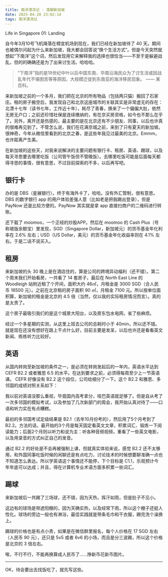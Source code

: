 ```yaml
---
title: 南洋漂流记 - 落脚新加坡
date: 2025-04-20 23:02:14
tags: 南洋漂流记
---
```


Life in Singapore 01: Landing

自今年3月10号飞机降落在樟宜机场到现在，我们已经在新加坡待了 40 天。期间也被偶尔问起为什么来新加坡，我大都会回答说“换个生活方式”。但是今天突然就想起“下南洋”这个词，然后发现用它来解释我的选择也很恰当——不至于是躲避战乱，但的的确确还是为了出来讨生活。哈哈哈。

> “下南洋”指的是19世纪中叶以后中国东南、华南沿海民众为了讨生活或因战乱年代不堪困苦等等原因，大规模迁徙到东南亚的海洋移民现象。
> —— 某百科。

来新加坡之前的一个多月，我们把在北京的所有物品（包括两只猫）搬回了石家庄。租的房子搬空后，我发现自己和北京这座城市的关联其实是非常虚无的存在：北漂十七年（读书七年，工作近十年），耗尽了青春，换来了一个偏偏大肚，依然无房无户口；之前还珍惜社保是连续缴纳的，有在京买房资格，如今也不那么在乎了。另外，离开还是伤感的，最主要的是在北京还有不少朋友、同事，以后也许真的很难再见到了。不管怎么说，我们在花满京城之前，来到了只有夏天的新加坡。很神奇，今年从微信里看到的北京之春，是这些年我见过最美的北京。Emmm，也许距离产生美。

在新加坡的这些天，对我来说解决的主要问题有银行卡、租房、英语、踢球，以及每天寻思要去哪里吃饭（公司管午饭但不管晚饭）。去哪里吃饭可能是后面每天都得寻思的事情，很有意思，不过目前探索的不多，以后再写吧。

## 银行卡

办的是 DBS（星展银行）。终于有海外卡了，哈哈。没有外汇管制，很有意思。DBS 的数字银行 app 的用户体验差强人意（比如老是把我踢出登录），但是 PayNow 还是比较方便的。PayNow 其实就是拿 app 直接扫商户的二维码进行转账。

还下载了 moomoo，一个正经的炒股APP。然后在 moomoo 的 Cash Plus（号称坡版余额宝）里发现，SGD（Singapore Dollar，新加坡元）的货币基金年化利率在 2.6% 左右；USD（US Dollar，美元）的货币基金年化收益率则在 4.1% 左右。于是二话不说买入。

## 租房

来新加坡的头 30 晚上是在酒店住的，算是公司的跨境异动福利（还不错）。第二个周末我们开始看房，一共看了 14 套房子，最后在 North East Line 的 Woodleigh 站附近租了个开间，面积大约 46㎡，月租金是 3000 SGD（合人民币 16500 元）。之前在北京租的房子面积 90 ㎡，月租金 7100 元。所以按单位面积算，新加坡的租金是北京的 4.5 倍（当然，仅以我的实际租房情况而言）。真的是太贵了。

这个房子最吸引我们的是这个城景大阳台，以及房东包水电网，省了些麻烦。

经过一个多星期的实测，从这里上班去公司的总耗时小于 40min，所以还不错。就是现在还没有想好在路上干点什么好，目前主要是发呆，以后也许还是看看英文新闻、练练听力比较好。

## 英语

从国内转岗至新加坡的条件之一，是必须在转岗发起后的一年内，英语水平达到 CEFR B2.2 或者雅思 6.5 的水平。在达到要求之前，必须得每周至少上一节英语课。
CEFR 好像没有 B2.2 这个段位，公司给细分了一下。这个 B2.2 和雅思、多邻国的成绩对照关系如下：

我以前对英语没那么重视，毕竟国内高考拿分，哑巴英语就足够了。但是自从考了一次多邻国的模拟考试，以及参加了几次新部门的周会，我开始认真对待了——口语和听力实在有点糟糕。

最初的多邻国考试定级结果是 B2.1（去年10月份考的），然后用了5个月考到了 B2.2。方法的话，最开始的3个月是每天固定看英文文章，积累词汇、锻炼一下阅读能力；后面2个月则以听力和说为主：听各种音频视频，重看了一些英文电影，以及用录音的方式纠正自己的发音。

通过 B2.2 的好处是不会再被强制上课，但就真实体验来说，感觉 B2.2 还不太够用，和外国同事吃饭时候的闲聊还是有点吃力，讨论技术的时候想要聊准确一点也不知道怎么表达。所以学英语这个事情还不能停，下个目标是 C1.1，乐观预计今年年底可以达成；并且，得在计算机专业术语方面多积累一些词汇。

## 踢球

来新加坡后一共踢了三场球，还不错，因为天热，挥汗如雨，但是肚子不见小。

这边有的球场是带遮阳棚的，因为天确实热，以及经常下雨，所以这个棚子还挺人性化。球场的旁边一般也有淋浴，最佳实践就是带条毛巾和干衣服，踢完洗个澡换上。

踢球的价格也是有点小贵，如果是在微信群里报名，每个人价格在 17 SGD 左右（人民币 90 元），还只是 5v5 或者 6v6 的小场，而且是分三波踢，所以这个价格是北京的 3 倍左右。

唉，不行不行，不能再换算成人民币了……挣新币花新币图片。

----------------------------------------------------

OK，待会要出去找饭吃了，就先写这些。
